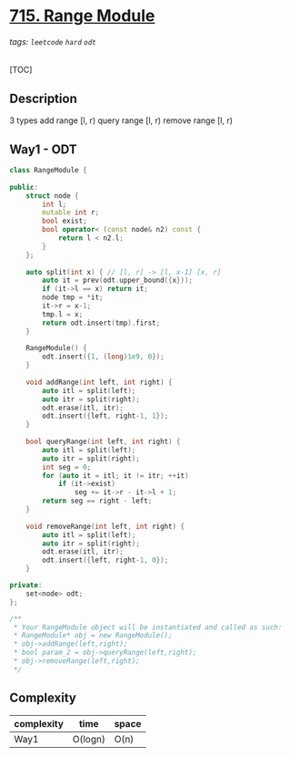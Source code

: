 # [715. Range Module](https://leetcode.com/problems/range-module/)

###### tags: `leetcode` `hard` `odt`

[TOC]

## Description
3 types
add range [l, r)
query range [l, r)
remove range [l, r)

## Way1 - ODT

```c++
class RangeModule {
    
public:
    struct node {
        int l;
        mutable int r;
        bool exist;
        bool operator< (const node& n2) const {
            return l < n2.l;
        }
    };
    
    auto split(int x) { // [l, r] -> [l, x-1] [x, r]
        auto it = prev(odt.upper_bound({x}));
        if (it->l == x) return it;
        node tmp = *it;
        it->r = x-1;
        tmp.l = x;
        return odt.insert(tmp).first;
    }
    
    RangeModule() {
        odt.insert({1, (long)1e9, 0});
    }
    
    void addRange(int left, int right) {
        auto itl = split(left);
        auto itr = split(right);
        odt.erase(itl, itr);
        odt.insert({left, right-1, 1});
    }
    
    bool queryRange(int left, int right) {
        auto itl = split(left);
        auto itr = split(right);
        int seg = 0;
        for (auto it = itl; it != itr; ++it)
            if (it->exist)
                seg += it->r - it->l + 1;
        return seg == right - left;
    }
    
    void removeRange(int left, int right) {
        auto itl = split(left);
        auto itr = split(right);
        odt.erase(itl, itr);
        odt.insert({left, right-1, 0});
    }

private:
    set<node> odt;
};

/**
 * Your RangeModule object will be instantiated and called as such:
 * RangeModule* obj = new RangeModule();
 * obj->addRange(left,right);
 * bool param_2 = obj->queryRange(left,right);
 * obj->removeRange(left,right);
 */
```

## Complexity

| complexity | time | space |
| - | - | - |
| Way1 | O(logn) | O(n) |
